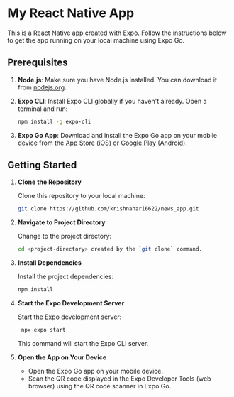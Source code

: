 
# My React Native App

This is a React Native app created with Expo. Follow the instructions below to get the app running on your local machine using Expo Go.

## Prerequisites

1. **Node.js**: Make sure you have Node.js installed. You can download it from [nodejs.org](https://nodejs.org/).

2. **Expo CLI**: Install Expo CLI globally if you haven't already. Open a terminal and run:

   ```bash
   npm install -g expo-cli
   ```

3. **Expo Go App**: Download and install the Expo Go app on your mobile device from the [App Store](https://apps.apple.com/us/app/expo-go/id982107779) (iOS) or [Google Play](https://play.google.com/store/apps/details?id=host.exp.exponent) (Android).

## Getting Started

1. **Clone the Repository**

   Clone this repository to your local machine:

   ```bash
   git clone https://github.com/krishnahari6622/news_app.git
   ```

   

2. **Navigate to Project Directory**

   Change to the project directory:

   ```bash
   cd <project-directory> created by the `git clone` command.
   ```

3. **Install Dependencies**

   Install the project dependencies:

   ```bash
   npm install
   ```

4. **Start the Expo Development Server**

   Start the Expo development server:

   ```bash
    npx expo start
   ```

   This command will start the Expo CLI server.

5. **Open the App on Your Device**

   - Open the Expo Go app on your mobile device.
   - Scan the QR code displayed in the Expo Developer Tools (web browser) using the QR code scanner in Expo Go.

